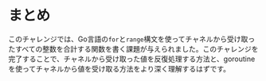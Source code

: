 # まとめ

このチャレンジでは、Go言語の`for`と`range`構文を使ってチャネルから受け取ったすべての整数を合計する関数を書く課題が与えられました。このチャレンジを完了することで、チャネルから受け取った値を反復処理する方法と、goroutineを使ってチャネルから値を受け取る方法をより深く理解するはずです。
